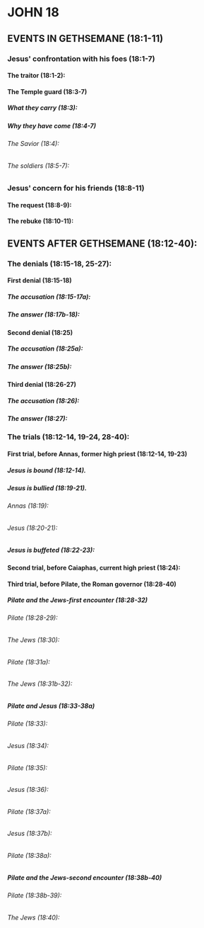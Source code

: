 ---
---
# JOHN 18
## EVENTS IN GETHSEMANE (18:1-11) 
###  Jesus\' confrontation with his foes (18:1-7) 
####  The traitor (18:1-2): 
####  The Temple guard (18:3-7) 
#####  What they carry (18:3): 
#####  Why they have come (18:4-7) 
######  The Savior (18:4): 
######  The soldiers (18:5-7): 
###  Jesus\' concern for his friends (18:8-11) 
####  The request (18:8-9): 
####  The rebuke (18:10-11): 
## EVENTS AFTER GETHSEMANE (18:12-40): 
###  The denials (18:15-18, 25-27): 
####  First denial (18:15-18) 
#####  The accusation (18:15-17a): 
#####  The answer (18:17b-18): 
####  Second denial (18:25) 
#####  The accusation (18:25a): 
#####  The answer (18:25b): 
####  Third denial (18:26-27) 
#####  The accusation (18:26): 
#####  The answer (18:27): 
###  The trials (18:12-14, 19-24, 28-40): 
####  First trial, before Annas, former high priest (18:12-14, 19-23) 
#####  Jesus is bound (18:12-14). 
#####  Jesus is bullied (18:19-21). 
######  Annas (18:19): 
######  Jesus (18:20-21): 
#####  Jesus is buffeted (18:22-23): 
####  Second trial, before Caiaphas, current high priest (18:24): 
####  Third trial, before Pilate, the Roman governor (18:28-40) 
#####  Pilate and the Jews-first encounter (18:28-32) 
######  Pilate (18:28-29): 
######  The Jews (18:30): 
######  Pilate (18:31a): 
######  The Jews (18:31b-32): 
#####  Pilate and Jesus (18:33-38a) 
######  Pilate (18:33): 
######  Jesus (18:34): 
######  Pilate (18:35): 
######  Jesus (18:36): 
######  Pilate (18:37a): 
######  Jesus (18:37b): 
######  Pilate (18:38a): 
#####  Pilate and the Jews-second encounter (18:38b-40) 
######  Pilate (18:38b-39): 
######  The Jews (18:40): 
